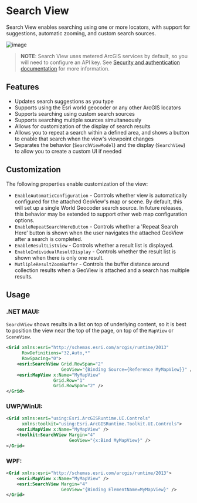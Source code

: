 # Search View

Search View enables searching using one or more locators, with support for suggestions, automatic zooming, and custom search sources.

![image](https://user-images.githubusercontent.com/29742178/142301018-4bbeb0f2-3021-49a7-b5ec-f642c5700bd0.png)

> **NOTE**: Search View uses metered ArcGIS services by default, so you will need to configure an API key. See [Security and authentication documentation](https://developers.arcgis.com/documentation/mapping-apis-and-services/security/#api-keys) for more information.


## Features

- Updates search suggestions as you type
- Supports using the Esri world geocoder or any other ArcGIS locators
- Supports searching using custom search sources
- Supports searching multiple sources simultaneously
- Allows for customization of the display of search results
- Allows you to repeat a search within a defined area, and shows a button to enable that search when the view's viewpoint changes
- Separates the behavior (`SearchViewModel`) and the display (`SearchView`) to allow you to create a custom UI if needed

## Customization

The following properties enable customization of the view:

- `EnableAutomaticConfiguration` - Controls whether view is automatically configured for the attached GeoView's map or scene. By default, this will set up a single World Geocoder search source. In future releases, this behavior may be extended to support other web map configuration options.
- `EnableRepeatSearchHereButton` - Controls whether a 'Repeat Search Here' button is shown when the user navigates the attached GeoView after a search is completed.
- `EnableResultListView` - Controls whether a result list is displayed.
- `EnableIndividualResultDisplay` - Controls whether the result list is shown when there is only one result.
- `MutlipleResultZoomBuffer` - Controls the buffer distance around collection results when a GeoView is attached and a search has multiple results.

## Usage

### .NET MAUI:

`SearchView` shows results in a list on top of underlying content, so it is best to position the view near the top of the page, on top of the `MapView` or `SceneView`.

```xml
<Grid xmlns:esri="http://schemas.esri.com/arcgis/runtime/2013"
      RowDefinitions="32,Auto,*"
      RowSpacing="0">
    <esri:SearchView Grid.RowSpan="2"
                     GeoView="{Binding Source={Reference MyMapView}}" />
    <esri:MapView x:Name="MyMapView"
                  Grid.Row="1"
                  Grid.RowSpan="2" />
</Grid>
```

### UWP/WinUI:

```xml
<Grid xmlns:esri="using:Esri.ArcGISRuntime.UI.Controls"
      xmlns:toolkit="using:Esri.ArcGISRuntime.Toolkit.UI.Controls">
    <esri:MapView x:Name="MyMapView" />
    <toolkit:SearchView Margin="4"
                        GeoView="{x:Bind MyMapView}" />
</Grid>
```

### WPF:

```xml
<Grid xmlns:esri="http://schemas.esri.com/arcgis/runtime/2013">
    <esri:MapView x:Name="MyMapView" />
    <esri:SearchView Margin="4"
                     GeoView="{Binding ElementName=MyMapView}" />
</Grid>
```

